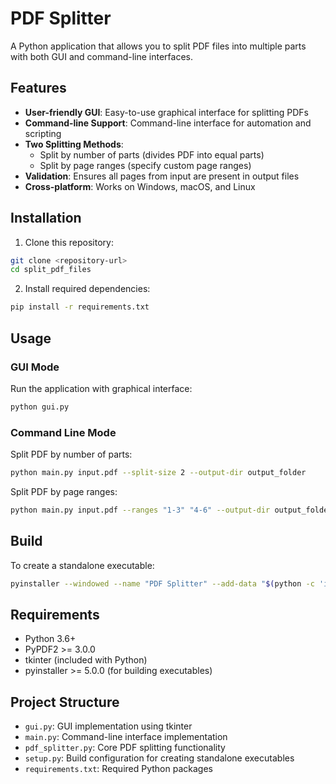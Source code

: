 # PDF Splitter

A Python application that allows you to split PDF files into multiple parts with both GUI and command-line interfaces.

## Features

- **User-friendly GUI**: Easy-to-use graphical interface for splitting PDFs
- **Command-line Support**: Command-line interface for automation and scripting
- **Two Splitting Methods**:
  - Split by number of parts (divides PDF into equal parts)
  - Split by page ranges (specify custom page ranges)
- **Validation**: Ensures all pages from input are present in output files
- **Cross-platform**: Works on Windows, macOS, and Linux

## Installation

1. Clone this repository:
```bash
git clone <repository-url>
cd split_pdf_files
```

2. Install required dependencies:
```bash
pip install -r requirements.txt
```

## Usage

### GUI Mode

Run the application with graphical interface:

```bash
python gui.py
```

### Command Line Mode

Split PDF by number of parts:
```bash
python main.py input.pdf --split-size 2 --output-dir output_folder
```

Split PDF by page ranges:
```bash
python main.py input.pdf --ranges "1-3" "4-6" --output-dir output_folder
```

## Build

To create a standalone executable:

<!-- ### macOS -->
<!-- ```bash
python setup.py py2app
``` -->

<!-- ### Windows/Linux -->
```bash
pyinstaller --windowed --name "PDF Splitter" --add-data "$(python -c 'import tkinter; print(tkinter.__file__)'):./tkinter" --hidden-import PyPDF2 --hidden-import tkinter --hidden-import tkinter.ttk --hidden-import tkinter.filedialog gui.py
```

## Requirements

- Python 3.6+
- PyPDF2 >= 3.0.0
- tkinter (included with Python)
- pyinstaller >= 5.0.0 (for building executables)

## Project Structure

- `gui.py`: GUI implementation using tkinter
- `main.py`: Command-line interface implementation
- `pdf_splitter.py`: Core PDF splitting functionality
- `setup.py`: Build configuration for creating standalone executables
- `requirements.txt`: Required Python packages